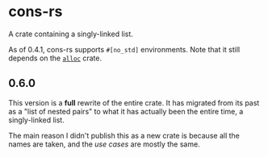 # cons-rs

A crate containing a singly-linked list.

As of 0.4.1, cons-rs supports `#[no_std]` environments.
Note that it still depends on the [`alloc`] crate.

## 0.6.0
This version is a **full** rewrite of the entire crate. 
It has migrated from its past as a "list of nested pairs"
to what it has actually been the entire time, a singly-linked list.

The main reason I didn't publish this as a new crate is because
all the names are taken, and the *use cases* are mostly the same.

[`alloc`]: https://doc.rust-lang.org/stable/alloc
